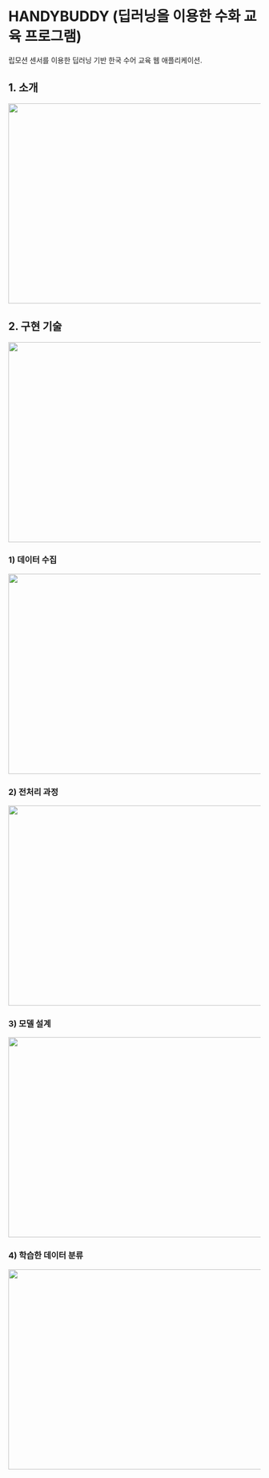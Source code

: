 # HANDYBUDDY (딥러닝을 이용한 수화 교육 프로그램)

립모션 센서를 이용한 딥러닝 기반 한국 수어 교육 웹 애플리케이션.


## 1. 소개

<img src="https://user-images.githubusercontent.com/52191425/139628235-69e6308a-ad0a-4748-80d8-187579bb4975.png"  width="600" height="400"/>

## 2. 구현 기술

<img src="https://user-images.githubusercontent.com/52191425/139628237-2594d594-aeb4-4c0f-8c8e-6e7b16fd0d14.png"  width="600" height="400"/>

### 1) 데이터 수집

<img src="https://user-images.githubusercontent.com/52191425/139628240-133c982b-2efe-45e4-a4ef-309024e0b576.png"  width="600" height="400"/>

### 2) 전처리 과정

<img src="https://user-images.githubusercontent.com/52191425/139628247-f175178f-fd86-4113-867d-2baecc9da3b2.png"  width="600" height="400"/>

### 3) 모델 설계

<img src="https://user-images.githubusercontent.com/52191425/139628252-77ac619d-a992-45e0-8201-d348c9b26c36.png"  width="600" height="400"/>


### 4) 학습한 데이터 분류

<img src="https://user-images.githubusercontent.com/52191425/139628261-4fc23c40-5114-4fbe-b870-f4c52f5e7946.png"  width="600" height="400"/>
